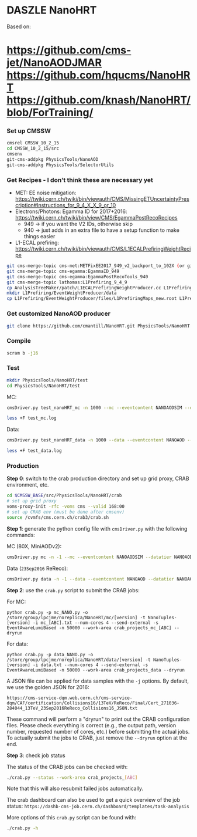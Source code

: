 # DASZLE NanoHRT

Based on:

https://github.com/cms-jet/NanoAODJMAR
https://github.com/hqucms/NanoHRT
https://github.com/knash/NanoHRT/blob/ForTraining/
======

### Set up CMSSW

```bash
cmsrel CMSSW_10_2_15
cd CMSSW_10_2_15/src
cmsenv
git-cms-addpkg PhysicsTools/NanoAOD 
git-cms-addpkg PhysicsTools/SelectorUtils 
```

### Get Recipes - I don't think these are necessary yet
* MET: EE noise mitigation: https://twiki.cern.ch/twiki/bin/viewauth/CMS/MissingETUncertaintyPrescription#Instructions_for_9_4_X_X_9_or_10
* Electrons/Photons: Egamma ID for 2017+2016: https://twiki.cern.ch/twiki/bin/view/CMS/EgammaPostRecoRecipes
	* 949 -> if you want the V2 IDs, otherwise skip
	* 940 -> just adds in an extra file to have a setup function to make things easier
* L1-ECAL prefiring: https://twiki.cern.ch/twiki/bin/viewauth/CMS/L1ECALPrefiringWeightRecipe  

```bash
git cms-merge-topic cms-met:METFixEE2017_949_v2_backport_to_102X (or git cms-merge-topic cms-met:METFixEE2017_949_v2 if 9X)
git cms-merge-topic cms-egamma:EgammaID_949
git cms-merge-topic cms-egamma:EgammaPostRecoTools_940
git cms-merge-topic lathomas:L1Prefiring_9_4_9
cp AnalysisTreeMaker/patch/L1ECALPrefiringWeightProducer.cc L1Prefiring/EventWeightProducer/plugins/
mkdir L1Prefiring/EventWeightProducer/data
cp L1Prefiring/EventWeightProducer/files/L1PrefiringMaps_new.root L1Prefiring/EventWeightProducer/data/
```

### Get customized NanoAOD producer

```bash
git clone https://github.com/cmantill/NanoHRT.git PhysicsTools/NanoHRT
```

### Compile

```bash
scram b -j16
```

### Test

```bash
mkdir PhysicsTools/NanoHRT/test
cd PhysicsTools/NanoHRT/test
```

MC:

```bash
cmsDriver.py test_nanoHRT_mc -n 1000 --mc --eventcontent NANOAODSIM --datatier NANOAODSIM --conditions 94X_mcRun2_asymptotic_v2 --step NANO --nThreads 4 --era Run2_2016,run2_miniAOD_80XLegacy --customise PhysicsTools/NanoHRT/nanoHRT_cff.nanoHRT_customizeMC --filein /store/mc/RunIISummer16MiniAODv2/ZprimeToTT_M-3000_W-30_TuneCUETP8M1_13TeV-madgraphMLM-pythia8/MINIAODSIM/PUMoriond17_80X_mcRun2_asymptotic_2016_TrancheIV_v6-v1/80000/D6D620EF-73BE-E611-8BFB-B499BAA67780.root --fileout file:nano_mc.root --customise_commands "process.options = cms.untracked.PSet(wantSummary = cms.untracked.bool(True))" >& test_mc.log &

less +F test_mc.log
```

Data:

```bash
cmsDriver.py test_nanoHRT_data -n 1000 --data --eventcontent NANOAOD --datatier NANOAOD --conditions 94X_dataRun2_v4 --step NANO --nThreads 4 --era Run2_2016,run2_miniAOD_80XLegacy --customise PhysicsTools/NanoHRT/nanoHRT_cff.nanoHRT_customizeData_METMuEGClean --filein /store/data/Run2016G/JetHT/MINIAOD/03Feb2017-v1/100000/006E7AF2-AEEC-E611-A88D-7845C4FC3B00.root --fileout file:nano_data.root --customise_commands "process.options = cms.untracked.PSet(wantSummary = cms.untracked.bool(True))" >& test_data.log &

less +F test_data.log
```


### Production

**Step 0**: switch to the crab production directory and set up grid proxy, CRAB environment, etc.

```bash
cd $CMSSW_BASE/src/PhysicsTools/NanoHRT/crab
# set up grid proxy
voms-proxy-init -rfc -voms cms --valid 168:00
# set up CRAB env (must be done after cmsenv)
source /cvmfs/cms.cern.ch/crab3/crab.sh
```

**Step 1**: generate the python config file with `cmsDriver.py` with the following commands:

MC (80X, MiniAODv2):

```bash
cmsDriver.py mc -n -1 --mc --eventcontent NANOAODSIM --datatier NANOAODSIM --conditions 94X_mcRun2_asymptotic_v2 --step NANO --nThreads 4 --era Run2_2016,run2_miniAOD_80XLegacy --customise PhysicsTools/NanoHRT/nanoHRT_cff.nanoHRT_customizeMC --filein file:step-1.root --fileout file:nano.root --no_exec
```

Data (`23Sep2016` ReReco):

```bash
cmsDriver.py data -n -1 --data --eventcontent NANOAOD --datatier NANOAOD --conditions 94X_dataRun2_v4 --step NANO --nThreads 4 --era Run2_2016,run2_miniAOD_80XLegacy --customise PhysicsTools/NanoHRT/nanoHRT_cff.nanoHRT_customizeData_METMuEGClean --filein file:step-1.root --fileout file:nano.root --no_exec
```

**Step 2**: use the `crab.py` script to submit the CRAB jobs:

For MC:

`python crab.py -p mc_NANO.py -o /store/group/lpcjme/noreplica/NanoHRT/mc/[version] -t NanoTuples-[version] -i mc_[ABC].txt --num-cores 4 --send-external -s EventAwareLumiBased -n 50000 --work-area crab_projects_mc_[ABC] --dryrun`

For data:

`python crab.py -p data_NANO.py -o /store/group/lpcjme/noreplica/NanoHRT/data/[version] -t NanoTuples-[version] -i data.txt --num-cores 4 --send-external -s EventAwareLumiBased -n 50000 --work-area crab_projects_data --dryrun`

A JSON file can be applied for data samples with the `-j` options. By default, we use the golden JSON for 2016:

```
https://cms-service-dqm.web.cern.ch/cms-service-dqm/CAF/certification/Collisions16/13TeV/ReReco/Final/Cert_271036-284044_13TeV_23Sep2016ReReco_Collisions16_JSON.txt
```

These command will perform a "dryrun" to print out the CRAB configuration files. Please check everything is correct (e.g., the output path, version number, requested number of cores, etc.) before submitting the actual jobs. To actually submit the jobs to CRAB, just remove the `--dryrun` option at the end.

**Step 3**: check job status

The status of the CRAB jobs can be checked with:

```bash
./crab.py --status --work-area crab_projects_[ABC]
```

Note that this will also resubmit failed jobs automatically.

The crab dashboard can also be used to get a quick overview of the job status:
`https://dashb-cms-job.cern.ch/dashboard/templates/task-analysis`

More options of this `crab.py` script can be found with:

```bash
./crab.py -h
```
